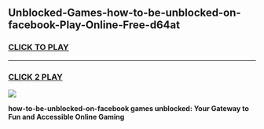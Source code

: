 
## Unblocked-Games-how-to-be-unblocked-on-facebook-Play-Online-Free-d64at
<h3>
<a href="https://premium76.site?title=how-to-be-unblocked-on-facebook&ref=26A">CLICK TO PLAY</a></h3>
<hr>

<h3>
<a href="https://premium76.site?title=how-to-be-unblocked-on-facebook&ref=26A">CLICK 2 PLAY</a>
  
</h3>

<a href="https://premium76.site?title=how-to-be-unblocked-on-facebook&ref=26A"><img src="https://clearcache.store/games.png"></a>


**how-to-be-unblocked-on-facebook games unblocked: Your Gateway to Fun and Accessible Online Gaming**
